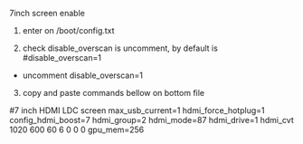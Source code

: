 7inch screen enable

1. enter on /boot/config.txt

2. check disable_overscan is uncomment, by default is #disable_overscan=1
 - uncomment
disable_overscan=1

3. copy and paste commands bellow on bottom file

#7 inch HDMI LDC screen
max_usb_current=1
hdmi_force_hotplug=1
config_hdmi_boost=7
hdmi_group=2
hdmi_mode=87
hdmi_drive=1
hdmi_cvt 1020 600 60 6 0 0 0
gpu_mem=256
